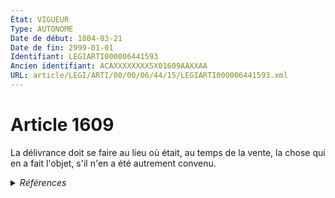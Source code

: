 ```yaml
---
État: VIGUEUR
Type: AUTONOME
Date de début: 1804-03-21
Date de fin: 2999-01-01
Identifiant: LEGIARTI000006441593
Ancien identifiant: ACAXXXXXXXX5X01609AAXXAA
URL: article/LEGI/ARTI/00/00/06/44/15/LEGIARTI000006441593.xml
---
```


<h1>Article 1609</h1>

La délivrance doit se faire au lieu où était, au temps de la vente, la chose qui
en a fait l'objet, s'il n'en a été autrement convenu.


<details>
  <summary><em>Références</em></summary>

  <h2>Références faites par l'article</h2>
  
  <ul>
    <li>
      CODIFICATION source Loi 1804-03-06
    </li>
    <li>
      CREATION source Loi 1804-03-06 promulguée le 16 mars 1804
    </li>
  </ul>
</details>
